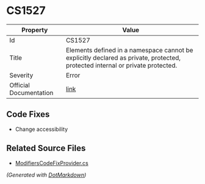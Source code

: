 # CS1527

| Property               | Value                                                                                                                          |
| ---------------------- | ------------------------------------------------------------------------------------------------------------------------------ |
| Id                     | CS1527                                                                                                                         |
| Title                  | Elements defined in a namespace cannot be explicitly declared as private, protected, protected internal or private protected\. |
| Severity               | Error                                                                                                                          |
| Official Documentation | [link](http://docs.microsoft.com/en-us/dotnet/csharp/misc/cs1527)                                                              |

## Code Fixes

* Change accessibility

## Related Source Files

* [ModifiersCodeFixProvider.cs](../../src/CodeFixes/CSharp/CodeFixes/ModifiersCodeFixProvider.cs)

*\(Generated with [DotMarkdown](http://github.com/JosefPihrt/DotMarkdown)\)*
